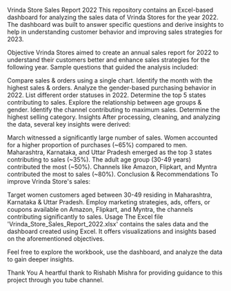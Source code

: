 Vrinda Store Sales Report 2022
This repository contains an Excel-based dashboard for analyzing the sales data of Vrinda Stores for the year 2022. The dashboard was built to answer specific questions and derive insights to help in understanding customer behavior and improving sales strategies for 2023.

Objective
Vrinda Stores aimed to create an annual sales report for 2022 to understand their customers better and enhance sales strategies for the following year. Sample questions that guided the analysis included:

Compare sales & orders using a single chart.
Identify the month with the highest sales & orders.
Analyze the gender-based purchasing behavior in 2022.
List different order statuses in 2022.
Determine the top 5 states contributing to sales.
Explore the relationship between age groups & gender.
Identify the channel contributing to maximum sales.
Determine the highest selling category.
Insights
After processing, cleaning, and analyzing the data, several key insights were derived:

March witnessed a significantly large number of sales.
Women accounted for a higher proportion of purchases (~65%) compared to men.
Maharashtra, Karnataka, and Uttar Pradesh emerged as the top 3 states contributing to sales (~35%).
The adult age group (30-49 years) contributed the most (~50%).
Channels like Amazon, Flipkart, and Myntra contributed the most to sales (~80%).
Conclusion & Recommendations
To improve Vrinda Store's sales:

Target women customers aged between 30-49 residing in Maharashtra, Karnataka & Uttar Pradesh.
Employ marketing strategies, ads, offers, or coupons available on Amazon, Flipkart, and Myntra, the channels contributing significantly to sales.
Usage
The Excel file 'Vrinda_Store_Sales_Report_2022.xlsx' contains the sales data and the dashboard created using Excel. It offers visualizations and insights based on the aforementioned objectives.

Feel free to explore the workbook, use the dashboard, and analyze the data to gain deeper insights.

Thank You
A heartful thank to Rishabh Mishra for providing guidance to this project through you tube channel.
